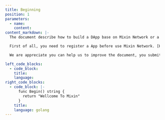 ```yaml
---
title: Beginning
position: 1
parameters:
  - name:
    content:
content_markdown: |-
  The document describe how to build a DApp base on Mixin Network or a bot base on Mixin Messeger, the APIs of Mixin Network, how to create a full currency Mixin user, and how to get user's deposits and withdrawals by scan Mixin Network transactions.

  First of all, you need to register a App before use Mixin Network. [How to create App and get access of Mixin Messeger users?](https://developers.mixin.one/guides)

  We are appreciate you can help us to improve the document, you submit PR or issue on [our github](https://github.com/MixinMessenger/developers.mixin.one).

left_code_blocks:
  - code_block:
    title:
    language:
right_code_blocks:
  - code_block: |-
      func Begin() string {
        return "Wellcome To Mixin"
      }
    title: 
    language: golang
---
```

